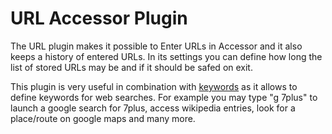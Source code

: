 # URL Accessor Plugin #
The URL plugin makes it possible to Enter URLs in Accessor and it also keeps a history of entered URLs. In its settings you can define how long the list of stored URLs may be and if it should be safed on exit.

This plugin is very useful in combination with [keywords](docsAccessorKeywords.md) as it allows to define keywords for web searches. For example you may type "g 7plus" to launch a google search for 7plus, access wikipedia entries, look for a place/route on google maps and many more.